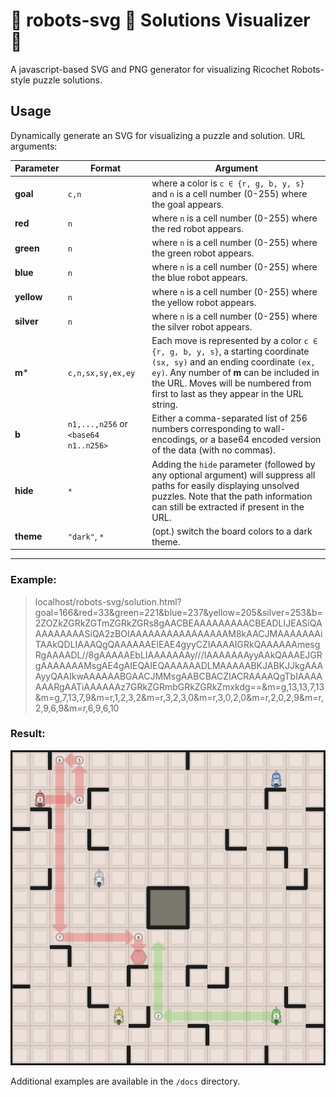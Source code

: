 # :robot: robots-svg :robot: Solutions Visualizer :robot:
A javascript-based SVG and PNG generator for visualizing Ricochet Robots-style puzzle solutions.

## Usage
  Dynamically generate an SVG for visualizing a puzzle and solution. URL arguments:

  Parameter | Format | Argument
  --------- | ------ | --------
  **goal** | `c,n` | where a color is `c ∈ {r, g, b, y, s}` and `n` is a cell number (0-255) where the goal appears.
  **red** | `n` | where `n` is a cell number (0-255) where the red robot appears.
  **green** | `n` | where `n` is a cell number (0-255) where the green robot appears.
  **blue** | `n` | where `n` is a cell number (0-255) where the blue robot appears.
  **yellow** | `n` | where `n` is a cell number (0-255) where the yellow robot appears.
  **silver**  | `n` | where `n` is a cell number (0-255) where the silver robot appears.
  **m**\* | `c,n,sx,sy,ex,ey` | Each move is represented by a color `c ∈ {r, g, b, y, s}`, a starting coordinate `(sx, sy)` and an ending coordinate `(ex, ey)`. Any number of **m** can be included in the URL. Moves will be numbered from first to last as they appear in the URL string.
  **b** | `n1,...,n256` or `<base64 n1..n256>` | Either a comma-separated list of 256 numbers corresponding to wall-encodings, or a base64 encoded version of the data (with no commas).
  **hide** | `*` | Adding the `hide` parameter (followed by any optional argument) will suppress all paths for easily displaying unsolved puzzles. Note that the path information can still be extracted if present in the URL.
  **theme** | `"dark"`, `*` | (opt.) switch the board colors to a dark theme.

---

  ### Example:
  > localhost/robots-svg/solution.html?goal=166&red=33&green=221&blue=237&yellow=205&silver=253&b=2ZOZkZGRkZGTmZGRkZGRs8gAACBEAAAAAAAAACBEADLIJEASiQAAAAAAAAASiQA2zBOIAAAAAAAAAAAAAAAAM8kAACJMAAAAAAAiTAAkQDLIAAAQgQAAAAAAEIEAE4gyyCZIAAAAIGRkQAAAAAAmesgRgAAAADL//8gAAAAAEbLIAAAAAAAy///IAAAAAAAyyAAkQAAAEJGRgAAAAAAAMsgAE4gAIEQAIEQAAAAAADLMAAAAABKJABKJJkgAAAAyyQAAIkwAAAAAABGAACJMMsgAABCBACZIACRAAAAQgTbIAAAAAAARgAATiAAAAAAz7GRkZGRmbGRkZGRkZmxkdg==&m=g,13,13,7,13&m=g,7,13,7,9&m=r,1,2,3,2&m=r,3,2,3,0&m=r,3,0,2,0&m=r,2,0,2,9&m=r,2,9,6,9&m=r,6,9,6,10

  ### Result:
  <p align="center"><img src="docs/soln.png" width="800px" alt="Ricochet Robots solution" /></p>
  
  Additional examples are available in the `/docs` directory.